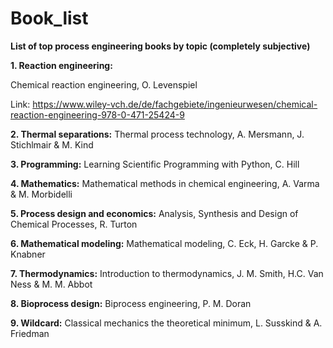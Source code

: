# Book_list
**List of top process engineering books by topic (completely subjective)**

**1. Reaction engineering:**

Chemical reaction engineering, O. Levenspiel 

Link: https://www.wiley-vch.de/de/fachgebiete/ingenieurwesen/chemical-reaction-engineering-978-0-471-25424-9

**2. Thermal separations:**
Thermal process technology, A. Mersmann, J. Stichlmair & M. Kind

**3. Programming:**
Learning Scientific Programming with Python, C. Hill 

**4. Mathematics:**
Mathematical methods in chemical engineering, A. Varma & M. Morbidelli 

**5. Process design and economics:**
Analysis, Synthesis and Design of Chemical Processes, R. Turton 

**6. Mathematical modeling:**
Mathematical modeling, C. Eck, H. Garcke & P. Knabner

**7. Thermodynamics:**
Introduction to thermodynamics, J. M. Smith, H.C. Van Ness & M. M. Abbot

**8. Bioprocess design:**
Biprocess engineering, P. M. Doran

**9. Wildcard:**
Classical mechanics the theoretical minimum, L. Susskind & A. Friedman 
